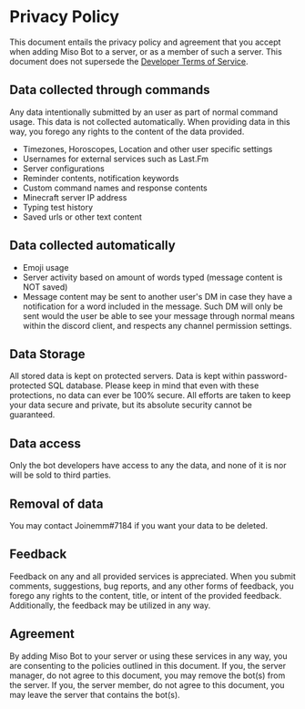 # Privacy Policy

This document entails the privacy policy and agreement that you accept when adding Miso Bot to a server, or as a member of such a server. This document does not supersede the [Developer Terms of Service](https://discordapp.com/developers/docs/legal).

## Data collected through commands

Any data intentionally submitted by an user as part of normal command usage. This data is not collected automatically. When providing data in this way, you forego any rights to the content of the data provided.

* Timezones, Horoscopes, Location and other user specific settings
* Usernames for external services such as Last.Fm
* Server configurations
* Reminder contents, notification keywords
* Custom command names and response contents
* Minecraft server IP address
* Typing test history
* Saved urls or other text content

## Data collected automatically

* Emoji usage
* Server activity based on amount of words typed (message content is NOT saved)
* Message content may be sent to another user's DM in case they have a notification for a word included in the message. Such DM will only be sent would the user be able to see your message through normal means within the discord client, and respects any channel permission settings.

## Data Storage

All stored data is kept on protected servers. Data is kept within password-protected SQL database. Please keep in mind that even with these protections, no data can ever be 100% secure. All efforts are taken to keep your data secure and private, but its absolute security cannot be guaranteed.

## Data access

Only the bot developers have access to any the data, and none of it is nor will be sold to third parties.

## Removal of data

You may contact Joinemm#7184 if you want your data to be deleted.

## Feedback

Feedback on any and all provided services is appreciated. When you submit comments, suggestions, bug reports, and any other forms of feedback, you forego any rights to the content, title, or intent of the provided feedback. Additionally, the feedback may be utilized in any way.

## Agreement

By adding Miso Bot to your server or using these services in any way, you are consenting to the policies outlined in this document. If you, the server manager, do not agree to this document, you may remove the bot(s) from the server. If you, the server member, do not agree to this document, you may leave the server that contains the bot(s).
